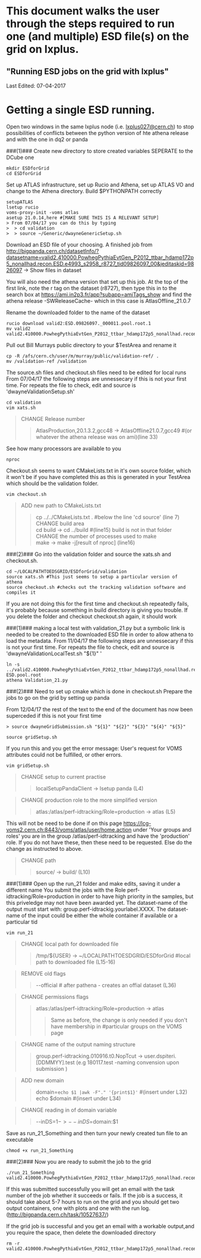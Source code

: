 # This document walks the user through the steps required to run one (and multiple) ESD file(s) on the grid on lxplus. # 

## "Running ESD jobs on the grid with lxplus" ##

Last Edited: 07-04-2017


# Getting a single ESD running.

Open two windows in the same lxplus node (i.e. lxplus027@cern.ch) to stop 
possibilities of conflicts between the python version of hte athena release and
with the one in dq2 or panda

###(1)###
Create new directory to store created variables SEPERATE to the DCube one
~~~
mkdir ESDforGrid
cd ESDforGrid
~~~
Set up ATLAS infrastructure, set up Rucio and Athena, set up ATLAS VO and change to the Athena directory. Build $PYTHONPATH correctly
~~~
setupATLAS 
lsetup rucio
voms-proxy-init -voms atlas
asetup 21.0.14,here #[MAKE SURE THIS IS A RELEVANT SETUP]
> From 07/04/17 you can do this by typing 
>  > cd validation
>  > source ~/Generic/dwayneGenericSetup.sh 
~~~~

Download an ESD file of your choosing. A finished job from http://bigpanda.cern.ch/datasetInfo/?datasetname=valid2.410000.PowhegPythiaEvtGen_P2012_ttbar_hdamp172p5_nonallhad.recon.ESD.e4993_s2958_r8727_tid09826097_00&jeditaskid=9826097 -> Show files in dataset

You will also need the athena version that set up this job. At the top of the first link, note the r tag on the dataset (r8727), then type this in to the search box at https://ami.in2p3.fr/app?subapp=amiTags_show and find the athena release -SWReleaseCache- which in this case is AtlasOffline_21.0.7

Rename the downloaded folder to the name of the dataset
~~~
rucio download valid2:ESD.09826097._000011.pool.root.1
mv valid2 valid2.410000.PowhegPythiaEvtGen_P2012_ttbar_hdamp172p5_nonallhad.recon.ESD.e4993_s2958_r8727_tid09826097_00
~~~
Pull out Bill Murrays public directory to your $TestArea and rename it
~~~
cp -R /afs/cern.ch/user/m/murray/public/validation-ref/ .
mv /validation-ref /validation
~~~
The source.sh files and checkout.sh files need to be edited for local runs
From 07/04/17 the following steps are unnessecary if this is not your first time. For repeats the file to check, edit and source is  'dwayneValidationSetup.sh'
~~~
cd validation
vim xats.sh
~~~
>  CHANGE Release number                                                                                                       
>   >  AtlasProduction,20.1.3.2,gcc48 -> AtlasOffline21.0.7,gcc49 #(or whatever the athena release was on ami)(line 33)
    
See how many processors are available to you
~~~
nproc
~~~
Checkout.sh seems to want CMakeLists.txt in it's own source folder, which it  won't be if you have completed this as this is generated in your TestArea which should be the validation folder.
~~~
vim checkout.sh
~~~
>  ADD new path to CMakeLists.txt                                                                                             
>  >  cp ../../CMakeLists.txt . #below the line 'cd source' (line 7)                                                          
>  CHANGE build area                                                                                                           
>  >  cd build -> cd ../build #(line15) build is not in that folder                                                          
>  CHANGE the number of processes used to make                                                                                
>  >  make -> make -j[result of nproc] (line16)                                                                               

###(2)###
Go into the validation folder and source the xats.sh and checkout.sh.
~~~
cd ~/LOCALPATHTOEDSGRID/ESDforGrid/validation
source xats.sh #This just seems to setup a particular version of athena
source checkout.sh #checks out the tracking validation software and compiles it
~~~
If you are not doing this for the first time and checkout.sh repeatedly fails, it's probably because something in build directory is giving you trouble. If you delete the folder and checkout checkout.sh again, it should work

###(1)###
making a local test with validation_21.py but a symbolic link is needed to be created to the downloaded ESD file in order to allow athena to load the metadata. 
From 11/04/17 the following steps are unnessecary if this is not your first time. For repeats the file to check, edit and source is  'dwayneValidationLocalTest.sh "${1}" '
~~~
ln -s ../valid2.410000.PowhegPythiaEvtGen_P2012_ttbar_hdamp172p5_nonallhad.recon.ESD.e4993_s2958_r8727_tid09826097_00/*.root.* ESD.pool.root
athena Validation_21.py
~~~
###(2)###
Need to set up cmake which is done in checkout.sh
Prepare the jobs to go on the grid by setting up panda 

From 12/04/17 the rest of the text to the end of the document has now 
been superceded if this is not your first time
~~~
> source dwayneGridSubmission.sh "${1}" "${2}" "${3}" "${4}" "${5}"

source gridSetup.sh
~~~
If you run this and you get the error message: User's request for VOMS
attributes could not be fulfilled, or other errors.
~~~
vim gridSetup.sh
~~~ 
>  CHANGE setup to current practise                                                                                           
>   >   localSetupPandaClient -> lsetup panda (L4)  

>   CHANGE production role to the more simplified version
>   >   atlas:/atlas/perf-idtracking/Role=production -> atlas (L5)

This will not be need to be done if on this page https://lcg-voms2.cern.ch:8443/voms/atlas/user/home.action under 'Your groups and roles' you are in the group /atlas/perf-idtracking and have the 'production' role. If you do not have these, then these need to be requested. Else do the change as instructed to above.
>   CHANGE path                                                                                                               
>   >   source/ -> build/ (L10)                                                                                               

###(1)###
Open up the run_21 folder and make edits, saving it under a different name You submit the jobs with the Role perf-idtracking/Role=production in order  to have high priority in the samples, but this priveledge may not have been  awarded yet. The dataset-name of the output must start with: group.perf-idtrackig.yourlabel.XXXX. The dataset-name of the input could be either the whole container if available or a  particular tid
~~~
vim run_21
~~~
>  CHANGE local path for downloaded file                                                                                      
>   >  /tmp/${USER} -> ~/LOCALPATHTOESDGRID/ESDforGrid #local path to downloaded file (L15-16)                                

>  REMOVE old flags                                                                                                          
>   >  --official # after pathena - creates an offial dataset (L36)                                                           

>  CHANGE permissions flags                                                                                                   
>   >  atlas:/atlas/perf-idtracking/Role=production -> atlas                                                                   
>   >   > Same as before, the change is only needed if you don't have membership in #particular groups on the VOMS page       

>  CHANGE name of the output naming structure                                                                                
>   >  group.perf-idtracking.010916.t0.NopTcut -> user.dspiteri.[DDMMYY].test (e.g 180117.test -naming convension upon submission )

>  ADD new domain                                                                                                             
>   >  domain=`echo $1 |awk -F"." '{print$1}'` #(insert under L32)                                                             
>   >  echo $domain #(insert under L34)                                                                                      

>  CHANGE reading in of domain variable                                                                                      
>   >  --inDS=$1 -> --inDS=$domain:$1                                                                                      

Save as run_21_Something and then turn your newly created tun file to an executable  
~~~ 
chmod +x run_21_Something  
~~~
###(2)###
Now you are ready to submit the job to the grid
~~~
./run_21_Something valid2.410000.PowhegPythiaEvtGen_P2012_ttbar_hdamp172p5_nonallhad.recon.ESD.e4993_s2958_r8727_tid09826097_00 
~~~
If this was submitted successfully you will get an email with the task number of the  job whether it succeeds or fails. If the job is a success, it should take about 5-7 hours to run on the grid and you should get two output containers, one with plots and one with the run log.(http://bigpanda.cern.ch/task/10527637/)

If the grid job is successful and you get an email with a workable output,and you require the space, then delete the downloaded directory
~~~
rm -r valid2.410000.PowhegPythiaEvtGen_P2012_ttbar_hdamp172p5_nonallhad.recon.ESD.e4993_s2958_r8727_tid09826097_00
~~~

